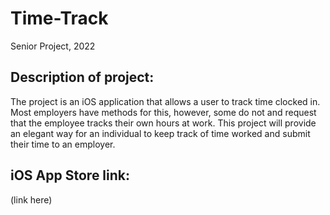 # Time-Track
Senior Project, 2022

## Description of project: 
The project is an iOS application that allows a user to track time clocked in. Most employers have 
methods for this, however, some do not and request that the employee tracks their own hours at work. 
This project will provide an elegant way for an individual to keep track of time worked and submit 
their time to an employer. 

## iOS App Store link:
(link here)
